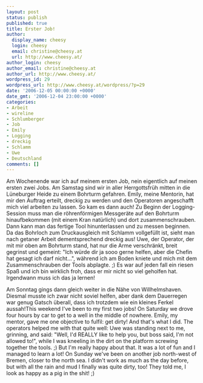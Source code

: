 ```yaml
---
layout: post
status: publish
published: true
title: Erster Job!
author:
  display_name: cheesy
  login: cheesy
  email: christine@cheesy.at
  url: http://www.cheesy.at/
author_login: cheesy
author_email: christine@cheesy.at
author_url: http://www.cheesy.at/
wordpress_id: 29
wordpress_url: http://www.cheesy.at/wordpress/?p=29
date: '2006-12-05 00:00:00 +0000'
date_gmt: '2006-12-04 23:00:00 +0000'
categories:
- Arbeit
- wireline
- Schlumberger
- Job
- Emily
- Logging
- dreckig
- Schlamm
- Uwe
- Deutschland
comments: []
---
```

<!--:de--><!-- 2817-->Am Wochenende war ich auf meinem ersten Job, nein eigentlich auf meinen ersten zwei Jobs. Am Samstag sind wir in aller Herrgottsfrüh mitten in die Lüneburger Heide zu einem Bohrturm gefahren. Emily, meine Mentorin, hat mir den Auftrag erteilt, dreckig zu werden und den Operatoren angeschafft mich viel arbeiten zu lassen. So kam es dann auch! Zu Beginn der Logging-Session muss man die röhrenförmigen Messgeräte auf den Bohrturm hinaufbekommen (mit einem Kran natürlich) und dort zusammenschrauben. Dann kann man das fertige Tool hinunterlassen und zu messen beginnen. Da das Bohrloch zum Druckausgleich mit Schlamm vollgefüllt ist, sieht man nach getaner Arbeit dementsprechend dreckig aus! Uwe, der Operator, der mit mir oben am Bohrturm stand, hat nur die Arme verschränkt, breit gegrinst und gemeint: "Ich würde dir ja sooo gerne helfen, aber die Chefin hat gesagt ich darf nicht...", während ich am Boden kniete und mich mit dem Zusammenschrauben der Tools abplagte. ;) Es war auf jeden fall ein riesen Spaß und ich bin wirklich froh, dass er mir nicht so viel geholfen hat. Irgendwann muss ich das ja lernen!
Am Sonntag gings dann gleich weiter in die Nähe von Willhelmshaven. Diesmal musste ich zwar nicht soviel helfen, aber dank dem Dauerregen war genug Gatsch überall, dass ich trotzdem wie ein kleines Ferkel aussah!<!--:--><!--:en-->This weekend I've been to my first two jobs! On Saturday we drove four hours by car to get to a well in the middle of nowhere. Emily, my mentor, gave me one objective to fulfil: get dirty! And that's what I did. The operators helped me with that quite well: Uwe was standing next to me, grinning, and said: "Well, I'd REALLY like to help you, but boss said, I'm not allowed to!", while I was kneeling in the dirt on the platform screwing together the tools. ;) But I'm really happy about that. It was a lot of fun and I managed to learn a lot!
On Sunday we've been on another job north-west of Bremen, closer to the north sea. I didn't work as much as the day before, but with all the rain and mud I finally was quite dirty, too! They told me, I look as happy as a pig in the shit! ;)
<!--:-->
